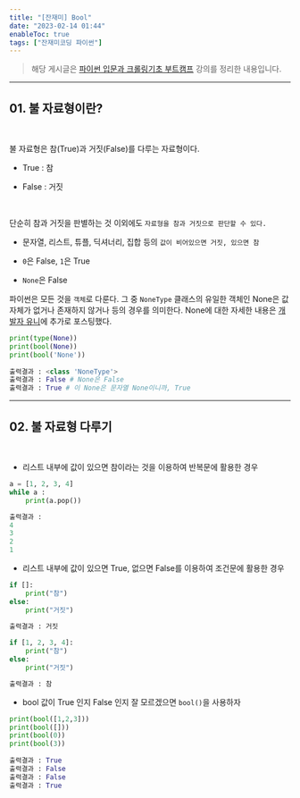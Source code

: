 ```yaml
---
title: "[잔재미] Bool"
date: "2023-02-14 01:44"
enableToc: true
tags: ["잔재미코딩 파이썬"]
---
```


> 해당 게시글은 <a href='https://www.inflearn.com/course/python-crawling-basic' target='_blank'>파이썬 입문과 크롤링기초 부트캠프</a> 강의를 정리한 내용입니다.

<hr>

## 01. 불 자료형이란?

<br>

불 자료형은 참(True)과 거짓(False)를 다루는 자료형이다.

- True : 참

- False : 거짓

<br>  

단순히 참과 거짓을 판별하는 것 이외에도 `자료형을 참과 거짓으로 판단할 수 있다.`

- 문자열, 리스트, 튜플, 딕셔너리, 집합 등의 `값이 비어있으면 거짓, 있으면 참`

- `0`은 False, `1`은 True

- `None`은 False

파이썬은 모든 것을 `객체`로 다룬다. 그 중 `NoneType` 클래스의 유일한 객체인 None은 값 자체가 없거나 존재하지 않거나 등의 경우를 의미한다. None에 대한 자세한 내용은 <a href='https://jae-yoon.tistory.com/5' target='_blank'>개발자 유니</a>에 추가로 포스팅했다.
  
```python
print(type(None))
print(bool(None))
print(bool('None'))
  
출력결과 : <class 'NoneType'>
출력결과 : False # None은 False
출력결과 : True # 이 None은 문자열 None이니까, True
```

<hr>

## 02. 불 자료형 다루기  

<br>

- 리스트 내부에 값이 있으면 참이라는 것을 이용하여 반복문에 활용한 경우

```python
a = [1, 2, 3, 4]
while a :
	print(a.pop())

출력결과 :
4
3
2
1
```
  
- 리스트 내부에 값이 있으면 True, 없으면 False를 이용하여 조건문에 활용한 경우

```python
if []:
	print("참")
else:
	print("거짓")

출력결과 : 거짓
  
if [1, 2, 3, 4]:
	print("참")
else:
	print("거짓")

출력결과 : 참
```
  
- bool 값이 True 인지 False 인지 잘 모르겠으면 `bool()`을 사용하자

```python
print(bool([1,2,3]))
print(bool([]))
print(bool(0))
print(bool(3))
  
출력결과 : True
출력결과 : False
출력결과 : False
출력결과 : True
```